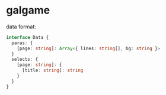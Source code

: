 # galgame

data format:

```ts
interface Data {
  paras: {
    [page: string]: Array<{ lines: string[], bg: string }>
  }
  selects: {
    [page: string]: {
      [title: string]: string
    }
  }
}
```
